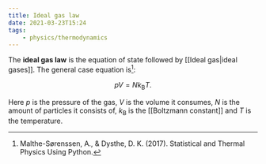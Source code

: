 ```yaml
---
title: Ideal gas law
date: 2021-03-23T15:24
tags:
    - physics/thermodynamics
---
```


The **ideal gas law** is the equation of state followed by [[Ideal gas|ideal gases]]. The general case equation is[^malthe-sørensen]:

$$ pV = Nk_\text{B}T .$$

Here $p$ is the pressure of the gas, $V$ is the volume it consumes, $N$ is the amount of particles it consists of, $k_\text{B}$ is the [[Boltzmann constant]] and $T$ is the temperature.

[^malthe-sørensen]: Malthe-Sørenssen, A., & Dysthe, D. K. (2017). Statistical and Thermal Physics Using Python.